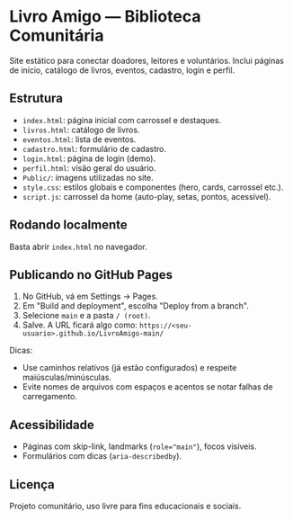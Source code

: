 # Livro Amigo — Biblioteca Comunitária

Site estático para conectar doadores, leitores e voluntários. Inclui páginas de início, catálogo de livros, eventos, cadastro, login e perfil.

## Estrutura
- `index.html`: página inicial com carrossel e destaques.
- `livros.html`: catálogo de livros.
- `eventos.html`: lista de eventos.
- `cadastro.html`: formulário de cadastro.
- `login.html`: página de login (demo).
- `perfil.html`: visão geral do usuário.
- `Public/`: imagens utilizadas no site.
- `style.css`: estilos globais e componentes (hero, cards, carrossel etc.).
- `script.js`: carrossel da home (auto-play, setas, pontos, acessível).

## Rodando localmente
Basta abrir `index.html` no navegador.

## Publicando no GitHub Pages
1. No GitHub, vá em Settings → Pages.
2. Em "Build and deployment", escolha "Deploy from a branch".
3. Selecione `main` e a pasta `/ (root)`.
4. Salve. A URL ficará algo como:
   `https://<seu-usuario>.github.io/LivroAmigo-main/`

Dicas:
- Use caminhos relativos (já estão configurados) e respeite maiúsculas/minúsculas.
- Evite nomes de arquivos com espaços e acentos se notar falhas de carregamento.

## Acessibilidade
- Páginas com skip-link, landmarks (`role="main"`), focos visíveis.
- Formulários com dicas (`aria-describedby`).

## Licença
Projeto comunitário, uso livre para fins educacionais e sociais.
